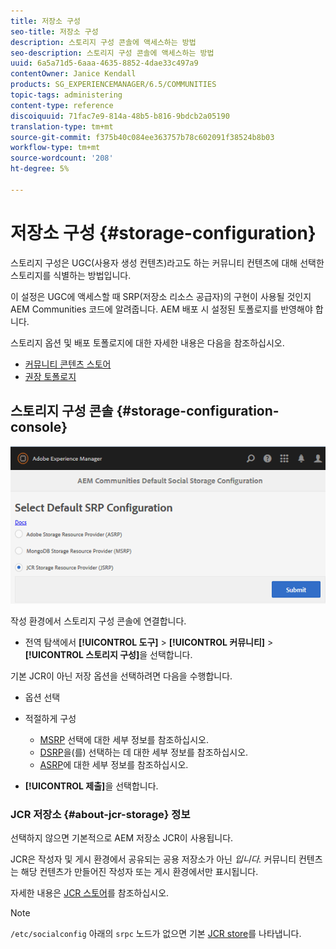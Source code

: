 ```yaml
---
title: 저장소 구성
seo-title: 저장소 구성
description: 스토리지 구성 콘솔에 액세스하는 방법
seo-description: 스토리지 구성 콘솔에 액세스하는 방법
uuid: 6a5a71d5-6aaa-4635-8852-4dae33c497a9
contentOwner: Janice Kendall
products: SG_EXPERIENCEMANAGER/6.5/COMMUNITIES
topic-tags: administering
content-type: reference
discoiquuid: 71fac7e9-814a-48b5-b816-9bdcb2a05190
translation-type: tm+mt
source-git-commit: f375b40c084ee363757b78c602091f38524b8b03
workflow-type: tm+mt
source-wordcount: '208'
ht-degree: 5%

---
```



# 저장소 구성 {#storage-configuration}

스토리지 구성은 UGC(사용자 생성 컨텐츠)라고도 하는 커뮤니티 컨텐츠에 대해 선택한 스토리지를 식별하는 방법입니다.

이 설정은 UGC에 액세스할 때 SRP(저장소 리소스 공급자)의 구현이 사용될 것인지 AEM Communities 코드에 알려줍니다. AEM 배포 시 설정된 토폴로지를 반영해야 합니다.

스토리지 옵션 및 배포 토폴로지에 대한 자세한 내용은 다음을 참조하십시오.

* [커뮤니티 콘텐츠 스토어](working-with-srp.md)
* [권장 토폴로지](topologies.md)

## 스토리지 구성 콘솔 {#storage-configuration-console}

![jsrp 구성](assets/jsrp-configuration.png)

작성 환경에서 스토리지 구성 콘솔에 연결합니다.

* 전역 탐색에서 **[!UICONTROL 도구]** > **[!UICONTROL 커뮤니티]** > **[!UICONTROL 스토리지 구성]**&#x200B;을 선택합니다.

기본 JCR이 아닌 저장 옵션을 선택하려면 다음을 수행합니다.

* 옵션 선택
* 적절하게 구성

   * [MSRP](msrp.md#select-msrp) 선택에 대한 세부 정보를 참조하십시오.
   * [DSRP](dsrp.md#select-dsrp)을(를) 선택하는 데 대한 세부 정보를 참조하십시오.
   * [ASRP](asrp.md#select-asrp)에 대한 세부 정보를 참조하십시오.

* **[!UICONTROL 제출]**&#x200B;을 선택합니다.

### JCR 저장소 {#about-jcr-storage} 정보

선택하지 않으면 기본적으로 AEM 저장소 JCR이 사용됩니다.

JCR은 작성자 및 게시 환경에서 공유되는 공용 저장소가 아닌 *입니다.* 커뮤니티 컨텐츠는 해당 컨텐츠가 만들어진 작성자 또는 게시 환경에서만 표시됩니다.

자세한 내용은 [JCR 스토어](jsrp.md)를 참조하십시오.

>[!NOTE]
>
>`/etc/socialconfig` 아래의 `srpc` 노드가 없으면 기본 [JCR store](jsrp.md)를 나타냅니다.
